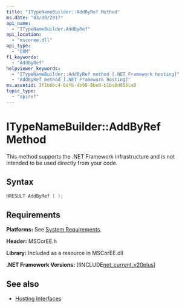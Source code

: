 ```yaml
---
title: "ITypeNameBuilder::AddByRef Method"
ms.date: "03/30/2017"
api_name:
  - "ITypeNameBuilder.AddByRef"
api_location:
  - "mscoree.dll"
api_type:
  - "COM"
f1_keywords:
  - "AddByRef"
helpviewer_keywords:
  - "ITypeNameBuilder::AddByRef method [.NET Framework hosting]"
  - "AddByRef method [.NET Framework hosting]"
ms.assetid: 3f1b6bc4-6efb-4b90-8be0-b1ba8d856ca0
topic_type:
  - "apiref"
---
```


# ITypeNameBuilder::AddByRef Method

This method supports the .NET Framework infrastructure and is not intended to be used directly from your code.

## Syntax

```cpp
HRESULT AddByRef ( );
```

## Requirements

**Platforms:** See [System Requirements](../../../../docs/framework/get-started/system-requirements.md).

**Header:** MSCorEE.h

**Library:** Included as a resource in MSCorEE.dll

**.NET Framework Versions:** [!INCLUDE[net_current_v20plus](../../../../includes/net-current-v20plus-md.md)]

## See also

- [Hosting Interfaces](../../../../docs/framework/unmanaged-api/hosting/hosting-interfaces.md)
